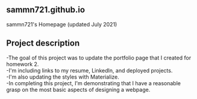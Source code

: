 ## sammn721.github.io
sammn721's Homepage (updated July 2021)

## Project description
-The goal of this project was to update the portfolio page that I created for homework 2.<br>
-I'm including links to my resume, LinkedIn, and deployed projects.<br>
-I'm also updating the styles with Materialize.<br>
-In completing this project, I'm demonstrating that I have a reasonable grasp on the most basic aspects of designing a webpage.<br>
